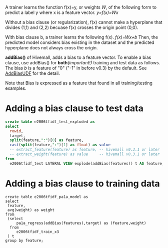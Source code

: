 A trainer learns the function f(x)=y, or weights _W_, of the following form to predict a label y where x is a feature vector.
_y=f(x)=Wx_

Without a bias clause (or regularization), f(x) cannot make a hyperplane that divides (1,1) and (2,2) becuase f(x) crosses the origin point (0,0).

With bias clause b, a trainer learns the following f(x).
_f(x)=Wx+b_ 
Then, the predicted model considers bias existing in the dataset and the predicted hyperplane does not always cross the origin.

**addBias()** of Hivemall, adds a bias to a feature vector. 
To enable a bias clause, use addBias() for **both**_(important!)_ training and test data as follows.
The bias _b_ is a feature of "0" ("-1" in before v0.3) by the default. See [AddBiasUDF](https://github.com/myui/hivemall/blob/master/src/main/hivemall/ftvec/AddBiasUDF.java) for the detail.

Note that Bias is expressed as a feature that found in all training/testing examples.

# Adding a bias clause to test data
```sql
create table e2006tfidf_test_exploded as
select 
  rowid,
  target,
  split(feature,":")[0] as feature,
  cast(split(feature,":")[1] as float) as value
  -- extract_feature(feature) as feature, -- hivemall v0.3.1 or later
  -- extract_weight(feature) as value     -- hivemall v0.3.1 or later
from 
  e2006tfidf_test LATERAL VIEW explode(addBias(features)) t AS feature;
```

# Adding a bias clause to training data
```
create table e2006tfidf_pa1a_model as
select 
 feature,
 avg(weight) as weight
from 
 (select 
     pa1a_regress(addBias(features),target) as (feature,weight)
  from 
     e2006tfidf_train_x3
 ) t 
group by feature;
```